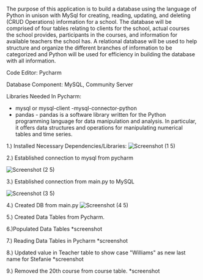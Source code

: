 The purpose of this application is to build a database using the language of Python in unison with MySql for creating, reading, updating, and deleting (CRUD Operations) information for a school. The database will be comprised of four tables relating to clients for the school, actual courses the school provides, participants in the courses, and information for available teachers the school has. A relational database will be used to help structure and organize the different branches of information to be categorized and Python will be used for efficiency in building the database with all information.

Code Editor:
Pycharm

Database Component:
    MySQL, Community Server

Libraries Needed In Pycharm:
- mysql or mysql-client
-mysql-connector-python
- pandas - pandas is a software library written for the Python programming language 
for data manipulation and analysis. In particular, it offers data structures and operations for 
manipulating numerical tables and time series.

1.) Installed Necessary Dependencies/Libraries:
![Screenshot (1 5)](https://github.com/Dranell/MySQL_Python_CRUD_Operations_School_Exercise/assets/173842921/0838fb61-f86b-44e0-a628-1a0ecfed7cda)



2.) Established connection to mysql from pycharm

![Screenshot (2 5)](https://github.com/Dranell/MySQL_Python_CRUD_Operations_School_Exercise/assets/173842921/6e3febb5-2174-4112-807f-6a8940c5cf2c)

3.) Established connection from main.py to MySQL

![Screenshot (3 5)](https://github.com/Dranell/MySQL_Python_CRUD_Operations_School_Exercise/assets/173842921/7a395653-8575-42a8-96ba-93f33c1c55b5)

4.) Created DB from main.py
![Screenshot (4 5)](https://github.com/Dranell/MySQL_Python_CRUD_Operations_School_Exercise/assets/173842921/3769aae3-0205-4a6c-a7a1-c0b1bf67c883)



5.) Created Data Tables from Pycharm.

6.)Populated Data Tables
*screenshot

7.) Reading Data Tables  in Pycharm
*screenshot

8.) Updated value in Teacher table to show case "Williams" as new last name for Stefanie
*screenshot


9.) Removed the 20th course from course table.
*screenshot
